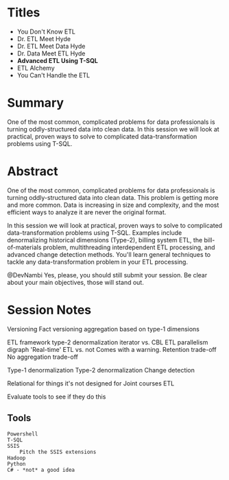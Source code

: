 # Titles

* You Don't Know ETL
* Dr. ETL Meet Hyde
* Dr. ETL Meet Data Hyde
* Dr. Data Meet ETL Hyde
* **Advanced ETL Using T-SQL**
* ETL Alchemy
* You Can't Handle the ETL

# Summary

One of the most common, complicated problems for data professionals is turning oddly-structured data into clean data. In this session we will look at practical, proven ways to solve to complicated data-transformation problems using T-SQL. 


# Abstract
One of the most common, complicated problems for data professionals is turning oddly-structured data into clean data. This problem is getting more and more common. Data is increasing in size and complexity, and the most efficient ways to analyze it are never the original format. 

In this session we will look at practical, proven ways to solve to complicated data-transformation problems using T-SQL. Examples include denormalizing historical dimensions (Type-2), billing system ETL, the bill-of-materials problem, multithreading interdependent ETL processing, and advanced change detection methods. You'll learn general techniques to tackle any data-transformation problem in your ETL processing.


@DevNambi Yes, please, you should still submit your session. Be clear about your main objectives, those will stand out.




# Session Notes

Versioning
Fact versioning
aggregation based on type-1 dimensions

ETL framework
	type-2 denormalization
	iterator vs. CBL
ETL parallelism
	digraph
'Real-time' ETL vs. not
	Comes with a warning.
	Retention trade-off
	No aggregation trade-off

Type-1 denormalization
Type-2 denormalization
Change detection

Relational for things it's not designed for
	Joint courses ETL

Evaluate tools to see if they do this


## Tools
	Powershell
	T-SQL
	SSIS
		Pitch the SSIS extensions
	Hadoop
	Python
	C# - *not* a good idea